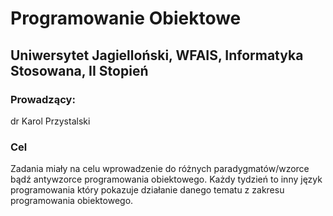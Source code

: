 # Programowanie Obiektowe
## Uniwersytet Jagielloński, WFAIS, Informatyka Stosowana, II Stopień
### Prowadzący: 
dr Karol Przystalski
### Cel
Zadania miały na celu wprowadzenie do różnych paradygmatów/wzorce bądź antywzorce programowania obiektowego.
Każdy tydzień to inny język programowania który pokazuje działanie danego tematu z zakresu programowania obiektowego.
